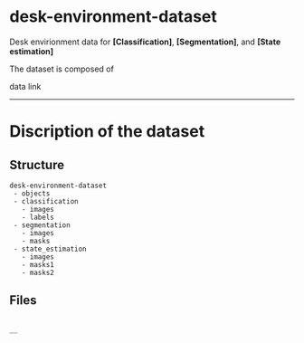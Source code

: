 # desk-environment-dataset
Desk envirionment data for __[Classification]__, __[Segmentation]__, and __[State estimation]__


The dataset is composed of 

data link

* * *
# Discription of the dataset
## Structure
```
desk-environment-dataset
 - objects
 - classification
   - images
   - labels
 - segmentation
   - images
   - masks
 - state_estimation
   - images
   - masks1
   - masks2
```

## Files
```

__
